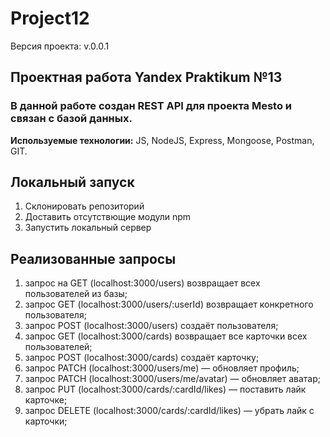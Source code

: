 # Project12

Версия проекта: v.0.0.1

## Проектная работа Yandex Praktikum №13

### В данной работе создан REST API для проекта Mesto и связан с базой данных.

__Используемые технологии:__ JS, NodeJS, Express, Mongoose, Postman, GIT.

## Локальный запуск
1. Склонировать репозиторий
2. Доставить отсутствющие модули npm
3. Запустить локальный сервер

## Реализованные запросы
1. запрос на GET (localhost:3000/users) возвращает всех пользователей из базы;
2. запрос GET (localhost:3000/users/:userId) возвращает конкретного пользователя;
3. запрос POST (localhost:3000/users) создаёт пользователя;
4. запрос GET (localhost:3000/cards) возвращает все карточки всех пользователей;
5. запрос POST (localhost:3000/cards) создаёт карточку;
6. запрос PATCH (localhost:3000/users/me) — обновляет профиль;
7. запрос PATCH (localhost:3000/users/me/avatar) — обновляет аватар;
8. запрос PUT (localhost:3000/cards/:cardId/likes) — поставить лайк карточке;
9. запрос DELETE (localhost:3000/cards/:cardId/likes) — убрать лайк с карточки;
